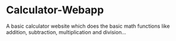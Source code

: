 # Calculator-Webapp

A basic calculator website which does the basic math functions like addition, subtraction, multiplication and division... 
